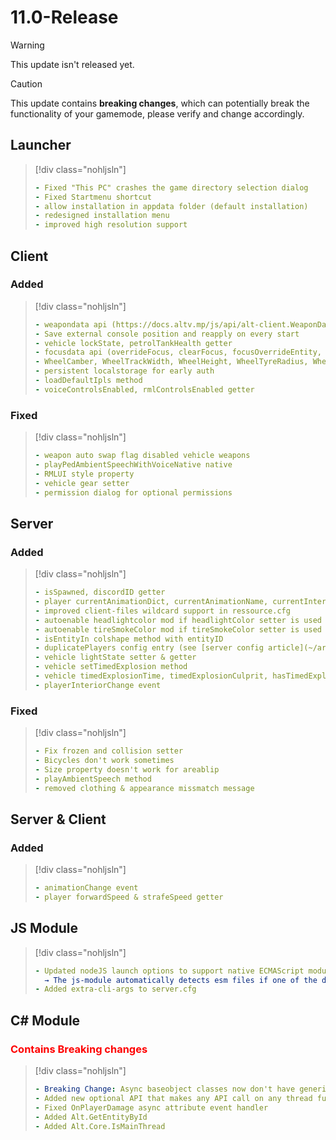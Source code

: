 # 11.0-Release

> [!WARNING]
> This update isn't released yet.

> [!CAUTION]
> This update contains **breaking changes**, which can potentially break the functionality of your gamemode, please verify and change accordingly.

## Launcher

> [!div class="nohljsln"]
> ```yaml
> - Fixed "This PC" crashes the game directory selection dialog
> - Fixed Startmenu shortcut
> - allow installation in appdata folder (default installation)
> - redesigned installation menu
> - improved high resolution support
> ```

## Client

### Added

> [!div class="nohljsln"]
> ```yaml
> - weapondata api (https://docs.altv.mp/js/api/alt-client.WeaponData.html)
> - Save external console position and reapply on every start
> - vehicle lockState, petrolTankHealth getter
> - focusdata api (overrideFocus, clearFocus, focusOverrideEntity, etc)
> - WheelCamber, WheelTrackWidth, WheelHeight, WheelTyreRadius, WheelRimRadius, WheelTyreWidth, fuelLevel, engineTemperature, oilLevel getter & setter
> - persistent localstorage for early auth
> - loadDefaultIpls method
> - voiceControlsEnabled, rmlControlsEnabled getter
> ```

### Fixed

> [!div class="nohljsln"]
> ```yaml
> - weapon auto swap flag disabled vehicle weapons
> - playPedAmbientSpeechWithVoiceNative native
> - RMLUI style property
> - vehicle gear setter
> - permission dialog for optional permissions
> ```

## Server

### Added

> [!div class="nohljsln"]
> ```yaml
> - isSpawned, discordID getter
> - player currentAnimationDict, currentAnimationName, currentInterior getter
> - improved client-files wildcard support in ressource.cfg
> - autoenable headlightcolor mod if headlightColor setter is used
> - autoenable tireSmokeColor mod if tireSmokeColor setter is used
> - isEntityIn colshape method with entityID
> - duplicatePlayers config entry (see [server config article](~/articles/configs/server.md))
> - vehicle lightState setter & getter
> - vehicle setTimedExplosion method
> - vehicle timedExplosionTime, timedExplosionCulprit, hasTimedExplosion getter
> - playerInteriorChange event
> ```

### Fixed

> [!div class="nohljsln"]
> ```yaml
> - Fix frozen and collision setter
> - Bicycles don't work sometimes
> - Size property doesn't work for areablip
> - playAmbientSpeech method
> - removed clothing & appearance missmatch message
> ```

## Server & Client

### Added

> [!div class="nohljsln"]
> ```yaml
> - animationChange event
> - player forwardSpeed & strafeSpeed getter
> ```

## JS Module

> [!div class="nohljsln"]
> ```yaml
> - Updated nodeJS launch options to support native ECMAScript module loader by default (removed experimental loader warning)
>   → The js-module automatically detects esm files if one of the described cases are fullfilled, see: https://nodejs.org/docs/latest-v17.x/api/esm.html#enabling
> - Added extra-cli-args to server.cfg
> ```

## C# Module

### <span style="color: red;">Contains Breaking changes</span>

> [!div class="nohljsln"]
> ```yaml
> - Breaking Change: Async baseobject classes now don't have generic arguments (`AsyncPlayer<IPlayer>` -> `AsyncPlayer`)
> - Added new optional API that makes any API call on any thread fully safe, more info in csharp Discord channel pinned messages
> - Fixed OnPlayerDamage async attribute event handler
> - Added Alt.GetEntityById
> - Added Alt.Core.IsMainThread
> ```